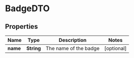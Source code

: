 
# BadgeDTO

## Properties
Name | Type | Description | Notes
------------ | ------------- | ------------- | -------------
**name** | **String** | The name of the badge |  [optional]



